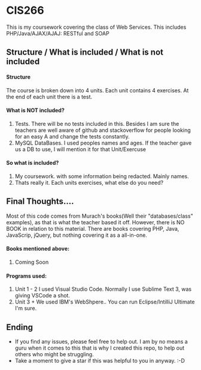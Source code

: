 # CIS266
This is my coursework covering the class of Web Services. This includes PHP/Java/AJAX/AJAJ: RESTful and SOAP

## Structure / What is included / What is not included

#### Structure
The course is broken down into 4 units. Each unit contains 4 exercises. At the end of each unit there is a test. 

#### What is NOT included?
1. Tests. There will be no tests included in this. Besides I am sure the teachers are well aware of github and stackoverflow for people looking for an easy A and change the tests constantly.
2. MySQL DataBases. I used peoples names and ages. If the teacher gave us a DB to use, I will mention it for that Unit/Exercuse

#### So what is included?
1. My coursework. with some information being redacted. Mainly names.
2. Thats really it. Each units exercises, what else do you need? 

## Final Thoughts.... 
Most of this code comes from Murach's books(Well their "databases/class" examples), as that is what the teacher based it off. However, there is NO BOOK in relation to this material. There are books covering PHP, Java, JavaScrip, jQuery, but nothing covering it as a all-in-one. 

#### Books mentioned above: 
1. Coming Soon

#### Programs used:
1. Unit 1 - 2 I used Visual Studio Code. Normally I use Sublime Text 3, was giving VSCode a shot.
2. Unit 3 + We used IBM's WebShpere.. You can run Eclipse/IntilliJ Ultimate I'm sure.

## Ending
- If you find any issues, please feel free to help out. I am by no means a guru when it comes to this that is why I created this repo, to help out others who might be struggling.
- Take a moment to give a star if this was helpful to you in anyway. :-D
